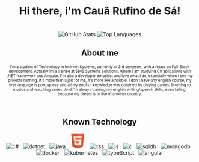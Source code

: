 <div align="center">
  <h1> Hi there, i'm Cauã Rufino de Sá! </h1>
  
  <br>
  
  <div align="center">
    <img src="https://github-readme-stats.vercel.app/api?username=CauaDeSa&show_icons=true&theme=dracula" alt="GitHub Stats" width="auto"  height="168"/>
    <img src="https://github-readme-stats.vercel.app/api/top-langs/?username=CauaDeSa&layout=compact&theme=dracula" alt="Top Languages" width="auto" height="168"/>
  </div>

  <h2>About me</h2>
  
  <p style="font-size:10px;">
    I'm a student of Technology in Internet Systems, currently at 3rd semester, with a focus on Full-Stack development. 
    Actually im a trainee at 5by5 Systems Solutions, where i am studying C# aplications with .NET framework and Angular.
    I'm also a developer entusiast and love what i do, especially when i see my projects running. It's more than a job for me, it's more like a hobbie. 
    I don't have any english course, my first language is portuguese and all my english knowledge was obtained by playing games, listening to musics and watching series. And i'm       always training my english writing/speech skills, even failing, because my dream is to live in another country. 
  </p>
  
  <br>
  
  ## Known Technology
  
  <div align="center" >
    <img alt="c#" height="40" width="40" src="https://cdn.jsdelivr.net/gh/devicons/devicon@latest/icons/csharp/csharp-original.svg" />
    &nbsp;
    <img alt="dotnet" height="40" width="40" src="https://cdn.jsdelivr.net/gh/devicons/devicon@latest/icons/dot-net/dot-net-plain-wordmark.svg" />
    &nbsp
    <img  alt="java" height="40" width="40" src="https://cdn.jsdelivr.net/gh/devicons/devicon/icons/java/java-original.svg" />
    &nbsp;
    <img  alt="html" height="40" width="40" src="https://raw.githubusercontent.com/devicons/devicon/master/icons/html5/html5-original.svg">
    &nbsp;
    <img  alt="css" height="40" width="40" src="https://cdn.jsdelivr.net/gh/devicons/devicon/icons/css3/css3-original.svg" />
    &nbsp;
    <img  alt="js" height="40" width="40" src="https://cdn.jsdelivr.net/gh/devicons/devicon/icons/javascript/javascript-original.svg" />
    &nbsp;
    <img  alt="c" height="40" width="40" src="https://cdn.jsdelivr.net/gh/devicons/devicon/icons/c/c-original.svg" />
    &nbsp
    <img alt="sqldb" height="40" width="40" src="https://cdn.jsdelivr.net/gh/devicons/devicon@latest/icons/azuresqldatabase/azuresqldatabase-original.svg" />
    &nbsp
    <img alt="mongodb" height="40" width="40" src="https://cdn.jsdelivr.net/gh/devicons/devicon@latest/icons/mongodb/mongodb-original-wordmark.svg" />
    &nbsp
    <img alt="docker" height="40" width="40" src="https://cdn.jsdelivr.net/gh/devicons/devicon@latest/icons/docker/docker-original-wordmark.svg" />
    &nbsp
    <img alt="kubernetes" height="40" width="40" src="https://cdn.jsdelivr.net/gh/devicons/devicon@latest/icons/kubernetes/kubernetes-original-wordmark.svg" />
    &nbsp
    <img alt="typeScript" height="40" width="40" src="https://cdn.jsdelivr.net/gh/devicons/devicon@latest/icons/typescript/typescript-original.svg" />
    &nbsp
    <img alt="angular" height="40" width="40" src="https://cdn.jsdelivr.net/gh/devicons/devicon@latest/icons/angularjs/angularjs-original.svg" />
  </div>
</div>
